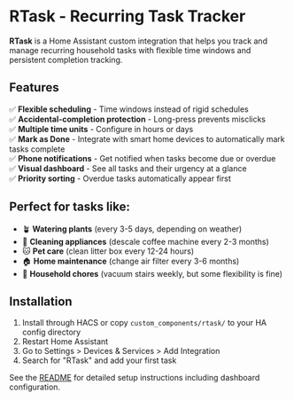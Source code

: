 # RTask - Recurring Task Tracker

**RTask** is a Home Assistant custom integration that helps you track and manage recurring household tasks with flexible time windows and persistent completion tracking.

## Features

✅ **Flexible scheduling** - Time windows instead of rigid schedules  
✅ **Accidental-completion protection** - Long-press prevents misclicks  
✅ **Multiple time units** - Configure in hours or days  
✅ **Mark as Done** - Integrate with smart home devices to automatically mark tasks complete  
✅ **Phone notifications** - Get notified when tasks become due or overdue  
✅ **Visual dashboard** - See all tasks and their urgency at a glance  
✅ **Priority sorting** - Overdue tasks automatically appear first  

## Perfect for tasks like:
- 🪴 **Watering plants** (every 3-5 days, depending on weather)
- 🧽 **Cleaning appliances** (descale coffee machine every 2-3 months)  
- 🐱 **Pet care** (clean litter box every 12-24 hours)
- 🏠 **Home maintenance** (change air filter every 3-6 months)
- 🧹 **Household chores** (vacuum stairs weekly, but some flexibility is fine)

## Installation

1. Install through HACS or copy `custom_components/rtask/` to your HA config directory
2. Restart Home Assistant
3. Go to Settings > Devices & Services > Add Integration
4. Search for "RTask" and add your first task

See the [README](https://github.com/jarvick257/RTask/blob/main/README.md) for detailed setup instructions including dashboard configuration.